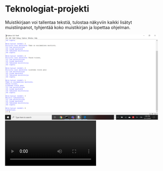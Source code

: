 # Teknologiat-projekti

Muistikirjaan voi tallentaa tekstiä, tulostaa näkyviin kaikki lisätyt muistiinpanot, tyhjentää koko muistikirjan ja lopettaa ohjelman.

![Screenshot](screenshot.png)
![Paina tästä demovideoon](video.mp4)